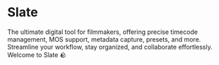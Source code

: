 # Slate
The ultimate digital tool for filmmakers, offering precise timecode management, MOS support, metadata capture, presets, and more. Streamline your workflow, stay organized, and collaborate effortlessly. Welcome to Slate 🪨
